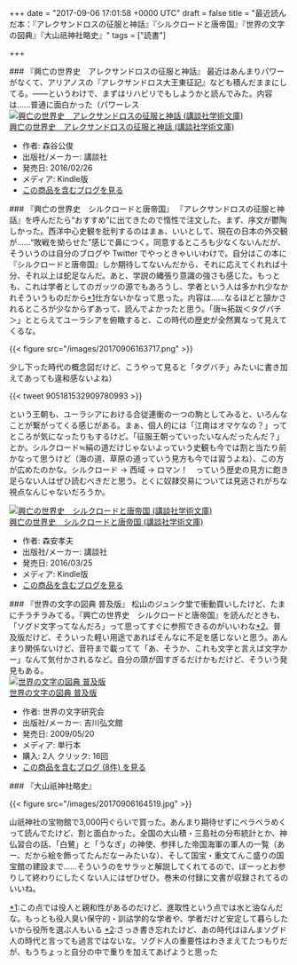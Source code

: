 
+++
date = "2017-09-06 17:01:58 +0000 UTC"
draft = false
title = "最近読んだ本：『アレクサンドロスの征服と神話』『シルクロードと唐帝国』『世界の文字の図典』『大山祇神社略史』"
tags = ["読書"]

+++
<div class="section">
    ### 『興亡の世界史　アレクサンドロスの征服と神話』
    最近はあんまりパワーがなくて、アリアノスの『アレクサンドロス大王東征記』なども積んだままにしてる。――というわけで、まずはリハビリでもしようかと読んでみた。内容は……普通に面白かった（パワーレス<div class="hatena-asin-detail"><a href="http://www.amazon.co.jp/exec/obidos/ASIN/B01BWMRJWG/bestylesnet-22/"><img src="https://images-fe.ssl-images-amazon.com/images/I/61wmDDr1FsL._SL160_.jpg" class="hatena-asin-detail-image" alt="興亡の世界史　アレクサンドロスの征服と神話 (講談社学術文庫)" title="興亡の世界史　アレクサンドロスの征服と神話 (講談社学術文庫)"/></a><div class="hatena-asin-detail-info"><a href="http://www.amazon.co.jp/exec/obidos/ASIN/B01BWMRJWG/bestylesnet-22/">興亡の世界史　アレクサンドロスの征服と神話 (講談社学術文庫)</a><ul><li><span class="hatena-asin-detail-label">作者:</span> 森谷公俊</li><li><span class="hatena-asin-detail-label">出版社/メーカー:</span> 講談社</li><li><span class="hatena-asin-detail-label">発売日:</span> 2016/02/26</li><li><span class="hatena-asin-detail-label">メディア:</span> Kindle版</li><li><a href="http://d.hatena.ne.jp/asin/B01BWMRJWG/bestylesnet-22" target="_blank">この商品を含むブログを見る</a></li></ul></div><div class="hatena-asin-detail-foot"></div></div>

</div>
<div class="section">
    ### 『興亡の世界史　シルクロードと唐帝国』
    『アレクサンドロスの征服と神話』を呼んだたら“おすすめ”に出てきたので惰性で注文した。まず、序文が鬱陶しかった。西洋中心史観を批判するのはまぁ、いいとして、現在の日本の外交観が……“敗戦を拗らせた”感じで鼻につく。同意するところも少なくないんだが、そういうのは自分のブログや Twitter でやっときゃいいわけで。自分はこの本に『シルクロードと唐帝国』しか期待してないんだから、それに応えてくれれば十分、それ以上は蛇足なんだ。あと、学説の縄張り意識の強さも感じた。もっとも、これは学者としてのガッツの源でもあろうし、学者という人は多かれ少なかれそういうものだから<a href="#f-3317ef37" name="fn-3317ef37" title="この点では役人と親和性があるのだけど、進取性という点では水と油なんだな。もっとも役人臭い保守的・訓詁学的な学者や、学者だけど安定して暮らしたいから役所を選ぶ人もいる">*1</a>仕方ないかなって思った。内容は……なるほどと頷かされるところが少なからずあって、読んでよかったと思う。「唐≒拓跋＜タグバチ＞」ととらえてユーラシアを俯瞰すると、この時代の歴史が全然異なって見えてくるな。

{{< figure src="/images/20170906163717.png"  >}}

少し下った時代の概念図だけど、こうやって見ると「タグバチ」みたいに書き加えてあっても違和感ないよね）

{{< tweet 905181532909780993 >}}

という王朝も、ユーラシアにおける合従連衡の一つの駒としてみると、いろんなことが繋がってくる感じがある。まぁ、個人的には「江南はオマケなの？」ってところが気になったりもするけど。「征服王朝っていったいなんだったんだ？」とか。シルクロード≒絹の道だけじゃないよっていう史観も今では割と当たり前かなって思うけど（海の道、草原の道っていう見方も今では習うよね）、この方が広めたのかな。シルクロード → 西域 → ロマン！　っていう歴史の見方に飽き足らない人はぜひ読むべきだと思う。とくに奴隷交易については見逃されがちな視点なんじゃないだろうか。<div class="hatena-asin-detail"><a href="http://www.amazon.co.jp/exec/obidos/ASIN/B01D06QMJS/bestylesnet-22/"><img src="https://images-fe.ssl-images-amazon.com/images/I/519R9JLrjGL._SL160_.jpg" class="hatena-asin-detail-image" alt="興亡の世界史　シルクロードと唐帝国 (講談社学術文庫)" title="興亡の世界史　シルクロードと唐帝国 (講談社学術文庫)"/></a><div class="hatena-asin-detail-info"><a href="http://www.amazon.co.jp/exec/obidos/ASIN/B01D06QMJS/bestylesnet-22/">興亡の世界史　シルクロードと唐帝国 (講談社学術文庫)</a><ul><li><span class="hatena-asin-detail-label">作者:</span> 森安孝夫</li><li><span class="hatena-asin-detail-label">出版社/メーカー:</span> 講談社</li><li><span class="hatena-asin-detail-label">発売日:</span> 2016/03/25</li><li><span class="hatena-asin-detail-label">メディア:</span> Kindle版</li><li><a href="http://d.hatena.ne.jp/asin/B01D06QMJS/bestylesnet-22" target="_blank">この商品を含むブログを見る</a></li></ul></div><div class="hatena-asin-detail-foot"></div></div>

</div>
<div class="section">
    ### 『世界の文字の図典 普及版』
    松山のジュンク堂で衝動買いしたけど、たまにチラチラみてる。『興亡の世界史　シルクロードと唐帝国』を読んだときも、「ソグド文字ってなんだろ」って思ってすぐに参照できるのがいいわな<a href="#f-25af955f" name="fn-25af955f" title="さっき書き忘れたけど、あの時代はほんまソグド人の時代と言っても過言ではないな。ソグド人の重要性はわきまえてたつもりだが、もうちょっと自分の中で重りを加えてあげようと思った">*2</a>。普及版だけど、そういった軽い用途であればそんなに不足を感じないと思う。あんまり関係ないけど、音符まで載ってて「あ、そうか、これも文字と言えば文字かー」なんて気付かされるなど。自分の頭が固すぎるだけかもだけど、そういう発見もある。<div class="hatena-asin-detail"><a href="http://www.amazon.co.jp/exec/obidos/ASIN/4642014519/bestylesnet-22/"><img src="https://images-fe.ssl-images-amazon.com/images/I/51udbXLlfgL._SL160_.jpg" class="hatena-asin-detail-image" alt="世界の文字の図典 普及版" title="世界の文字の図典 普及版"/></a><div class="hatena-asin-detail-info"><a href="http://www.amazon.co.jp/exec/obidos/ASIN/4642014519/bestylesnet-22/">世界の文字の図典 普及版</a><ul><li><span class="hatena-asin-detail-label">作者:</span> 世界の文字研究会</li><li><span class="hatena-asin-detail-label">出版社/メーカー:</span> 吉川弘文館</li><li><span class="hatena-asin-detail-label">発売日:</span> 2009/05/20</li><li><span class="hatena-asin-detail-label">メディア:</span> 単行本</li><li><span class="hatena-asin-detail-label">購入</span>: 2人 <span class="hatena-asin-detail-label">クリック</span>: 16回</li><li><a href="http://d.hatena.ne.jp/asin/4642014519/bestylesnet-22" target="_blank">この商品を含むブログ (8件) を見る</a></li></ul></div><div class="hatena-asin-detail-foot"></div></div>

</div>
<div class="section">
    ### 『大山祇神社略史』
    

{{< figure src="/images/20170906164519.jpg"  >}}

山祇神社の宝物館で3,000円ぐらいで買った。あんまり期待せずにペラペラめくって読んでたけど、割と面白かった。全国の大山積・三島社の分布統計とか、神仏習合の話、「白鷺」と「うなぎ」の神使、参拝した帝国海軍の軍人の一覧（あー、だから絵を飾ってたんだなーみたいな）、そして国宝・重文てんこ盛りの国宝館の建設まで……そういうのをサラッと解説してくれてるので、ぼーっとお参りして終わりにしたくない人にはぜひぜひ。巻末の付録に文書が収録されてるのいいね。

</div><div class="footnote">
<a href="#fn-3317ef37" name="f-3317ef37" class="footnote-number">*1</a><span class="footnote-delimiter">:</span><span class="footnote-text">この点では役人と親和性があるのだけど、進取性という点では水と油なんだな。もっとも役人臭い保守的・訓詁学的な学者や、学者だけど安定して暮らしたいから役所を選ぶ人もいる</span>
<a href="#fn-25af955f" name="f-25af955f" class="footnote-number">*2</a><span class="footnote-delimiter">:</span><span class="footnote-text">さっき書き忘れたけど、あの時代はほんまソグド人の時代と言っても過言ではないな。ソグド人の重要性はわきまえてたつもりだが、もうちょっと自分の中で重りを加えてあげようと思った</span>
</div>


